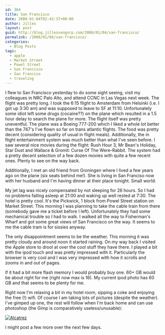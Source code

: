 ```yaml
---
id: 364
title: San Francisco
date: 2008-01-04T02:43:37+00:00
author: Jilles
layout: post
guid: http://blog.jillesvangurp.com/2008/01/04/san-francisco/
permalink: /2008/01/04/san-francisco/
categories:
  - Blog Posts
tags:
  - apple
  - Market Street
  - Powel Street
  - San Francisco
  - San Franciso
  - traveling
---
```

I flew to San Francisco yesterday to do some sight seeing, visit my colleagues in NRC Palo Alto, and attend CCNC in Las Vegas next week. The flight was pretty long. I took the 6:15 flight to Amsterdam from Helsinki (i.e. I got up 3:30 am) and was supposed to leave to SF at 11:10. Unfortunately some idiot left some drugs (cocaine??) on the plane which resulted in a 1.5 hour delay to search the plane for more. The flight itself was pretty uneventful. The plane was a Boeing 777-200 which I liked a whole lot better than the 747's I've flown so far on trans atlantic flights. The food was pretty decent (considering quality of usual in flight meals). Additionally, the in flight entertainment system was much better than what I've seen before. I saw several nice movies during the flight: Rush Hour 3, Mr Bean's Holiday, Star Dust and Wallace & Gromit: Curse Of The Were-Rabbit. The system had a pretty decent selection of a few dozen movies with quite a few recent ones. Plenty to see on the way back.

Additionally, I met an old friend from Groningen where I lived a few years ago on the plane (six seats behind me!). She is living in San Franciso now with her husband and I'm having dinner at their place tonight. Small world.

My jet lag was nicely compensated by not sleeping for 26 hours. So I had no problems falling asleep at 21:00 and waking up well rested at 7:30. The hotel is pretty cool. It's the Pickwick,  1 block from Powel Street station on Market Street. This morning I was planning to take the cable train from there (somebody gave me a ticket before I left). Unfortunately they had some mechanical trouble so I had to walk. I walked all the way to Fisherman's Wharf and got some great views of San Francisco on the way. It seems to me the cable tram is for sissies anyway. 

The only disappointment seems to be the weather. This morning it was pretty cloudy and around noon it started raining. On my way back I visited the Apple store to drool at over the cool stuff they have there. I played a bit with the ipod touch and was pretty impressed with it. Particularly the browser is very cool and I was very impressed with how it scrolls and zooms in and out of pages. 

If it had a bit more flash memory I would probably buy one. 60+ GB would be about right for me (right now max is 16). My current ipod photo has 60 GB and that seems to be plenty for me. 

Right now I'm relaxing a bit in my hotel room, sipping a coke and enjoying the free (!) wifi. Of course I am taking lots of pictures (despite the weather). I've gimped up one, the rest will follow when I'm back home and can use photoshop (the Gimp is comparatively useless/unusable):

[![Alcatrez](https://www.jillesvangurp.com/wp-content/uploads/2008/01/sanfrancisco-020.jpg)](https://www.jillesvangurp.com/wp-content/uploads/2008/01/sanfrancisco-020.jpg)

I might post a few more over the next few days.